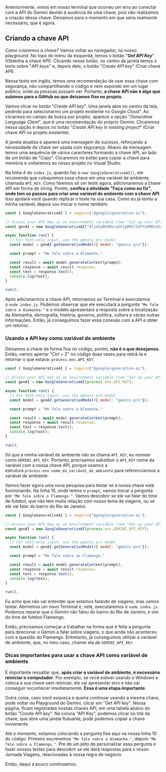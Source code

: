 
Anteriormente, vimos em nosso terminal que ocorreu um erro ao conectar com a API do Gemini devido à ausência de uma chave, pois não realizamos a criação dessa chave. Deixamos para o momento em que seria realmente necessário, que é agora.

## Criando a chave API

_Como criaremos a chave?_ Vamos voltar ao navegador, no nosso playground. No topo do menu da esquerda, temos o botão "_**Get API Key**_" (Obtenha a chave API). Clicando nesse botão, no centro da janela temos o texto sobre "_API keys_" e, depois dele, o botão "_Create API key_" (Criar chave API).

Nesse texto em inglês, temos uma recomendação de usar essa chave com segurança, não compartilhando o código e nem expondo em um lugar público, onde as pessoas possam ver. Portanto, **a chave API não é algo que subimos para o GitHub ou que deixamos fixo no projeto**.

Vamos clicar no botão "_Create API key_". Uma janela abre no centro da tela, pedindo para selecionarmo um projeto existente no Google Cloud". Ao clicarmos no campo de busca por projeto, aparece a opção "_Generative Language Client_", que é uma recomendação do próprio Gemini. Clicaremos nessa opção e depois no botão "_Create API key in existing project_" (Criar chave API no projeto existente).

A janela atualiza e aparece uma mensagem de sucesso, reforçando a necessidade da chave ser usada com segurança. Abaixo da mensagem temos uma sequência de vários caracteres formando a chave API, ao lado de um botão de "_Copy_". Clicaremos no botão para copiar a chave para memória e voltaremos ao nosso projeto no Visual Studio.

Na linha 4 do `index.js`, quando faz o `new GoogleGenerativeAI()`, ele recomenda que coloquemos essa chave em uma variável de ambiente, chamada `API_KEY`. Como faremos só um teste agora, adicionaremos a chave API em forma de string. Porém, **confira a atividade "Faça como eu fiz", onde tem os passos para criar uma variável de ambiente com a chave API**. Isso ajudará você quando replicar o teste na sua casa. Como eu já tenho a minha variável, depois vou trocar o nome também.

```js
const { GoogleGenerativeAI } = require("@google/generative-ai");

// Access your API key as an environment variable (see "Set up your API key" above)
const genAI = new GoogleGenerativeAI("AlzaSyBG4Mara2V1g8MiYIEFYaHM6h16ci1nne");

async function run() {
  // For text-only input, use the gemini-pro model
  const model = genAI.getGenerativeModel({ model: "gemini-pro"});

  const prompt = "Me fale sobre a Alemanha."

  const result = await model.generateContent(prompt);
  const response = await result.response;
  const text = response.text();
  console.log(text);
}

run();
```

Após adicionarmos a chave API, retornamos ao Terminal e executamos o `node index.js`. Podemos observar que ele executará a pergunta `"Me fale sobre a Alemanha."` e o modelo apresentará a resposta sobre a localização da Alemanha, demografia, história, governo, política, cultura e várias outras informações. Então, já conseguimos fazer essa conexão com a API e obter um retorno.

### Usando a API key como variável de ambiente

Deixamos a chave de forma fixa no código, porém, **não é o que desejamos**. Então, vamos apertar "Ctrl + Z" no código duas vezes para retirá-la e retornar o que estava: `process.env.API_KEY`.

```js
const { GoogleGenerativeAI } = require("@google/generative-ai");

// Access your API key as an environment variable (see "Set up your API key" above)
const genAI = new GoogleGenerativeAI(process.env.API_KEY);

async function run() {
  // For text-only input, use the gemini-pro model
  const model = genAI.getGenerativeModel({ model: "gemini-pro"});

  const prompt = "Me fale sobre a Alemanha."

  const result = await model.generateContent(prompt);
  const response = await result.response;
  const text = response.text();
  console.log(text);
}

run();
```

Só que a minha variável de ambiente não se chama `API_KEY`, eu nomeei como `GEMINI_API_KEY`. Portanto, precisamos substituir o `API_KEY` nome da variável com a nossa chave API, porque usamos a estrutura `process.env.nome_da_variável_de_ambiente` para referenciarmos a variável de ambiente.

Vamos fazer agora uma nova pesquisa para testar se a nossa chave está funcionando. Na linha 10, onde temos o `prompt`, vamos trocar a pergunta por `"Me fale sobre o Flamengo."`. Vamos descobrir se ele vai falar do time de futebol, que não tem muita relação com nosso tema de viagens, ou se ele vai falar do bairro do Rio de Janeiro.

```js
const { GoogleGenerativeAI } = require("@google/generative-ai");

// Access your API key as an environment variable (see "Set up your API key" above)
const genAI = new GoogleGenerativeAI(process.env.GEMINI_API_KEY);

async function run() {
  // For text-only input, use the gemini-pro model
  const model = genAI.getGenerativeModel({ model: "gemini-pro"});

  const prompt = "Me fale sobre ao Flamengo."

  const result = await model.generateContent(prompt);
  const response = await result.response;
  const text = response.text();
  console.log(text);
}

run();
```

Eu acho que não vai entender que estamos falando de viagens, mas vamos testar. Abriremos um novo Terminal e, nele, executaremos o `node index.js`. Podemos reparar que o Gemini não falou do bairro do Rio de Janeiro, e sim do time de futebol Flamengo.

Então, precisamos começar a trabalhar na forma que é feita a pergunta para direcionar o Gemini a falar sobre viagens, o que ainda não aconteceu com a questão do Flamengo. Entretanto, já conseguimos utilizar a variável de ambiente, que, no meu caso, chamei ela de `GEMINI_API_KEY`.

### Dicas importantes para usar a chave API como variável de ambiente

É importante ressaltar que, **após criar a variável de ambiente, é necessário reiniciar o computador**. Por exemplo, se você estiver usando o Windows e coloca a sua chave sem reiniciar, ele vai apresentar erro e não vai conseguir reconhecer imediatamente. **Essa é uma etapa importante**.

Outra coisa, caso você esqueça e queira continuar usando a mesma chave, pode voltar no Playground do Gemini, clicar em "_Get API key_". Nessa página, ficam registradas nossas chaves API, em uma tabela abaixo do botão "_Create API key_". Na coluna "API Key", podemos clicar no link da chave, que abre uma janela flutuante, pode podemos copiar a chave novamente.

Até o momento, estamos colocando a pergunta fixa aqui na nossa linha 10 do código. Primeiro escrevemos `"Me fale sobre a Alemanha."`, depois `"Me fale sobre o Flamengo."`. Pre de um jeito de personalizar essa pergunta e fazer nossos testes para descobrir se ele dará respostas para o nosso Jornada Viagens, relacionadas à nossa regra de negócio.

Então, daqui a pouco continuamos.